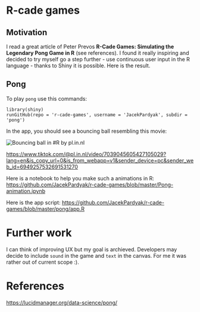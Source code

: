 # R-cade games

## Motivation

I read a great article of Peter Prevos **R-Cade Games: Simulating the Legendary Pong Game in R** (see references). I found it really inspiring and decided to try myself go a step further - use continuous user input in the R language - thanks to Shiny it is possible. Here is the result. 

## Pong

To play `pong` use this commands:

```
library(shiny)
runGitHub(repo = 'r-cade-games', username = 'JacekPardyak', subdir = 'pong')
```

In the app, you should see a bouncing ball resembling this movie:

![[Bouncing ball in #R](https://www.tiktok.com/@pl.in.nl/video/7039045605427105029) by [pl.in.nl](https://www.tiktok.com/@pl.in.nl)](https://p16-sign-va.tiktokcdn.com/obj/tos-maliva-p-0068/0c6207fa0c9a4387984ce7444744cc91?x-expires=1638925200&x-signature=wM5mxotWUMzY6FBnH9pR5aruQTo%3D)

https://www.tiktok.com/@pl.in.nl/video/7039045605427105029?lang=en&is_copy_url=0&is_from_webapp=v1&sender_device=pc&sender_web_id=6949257532691531270

Here is a notebook to help you make such a animations in R: https://github.com/JacekPardyak/r-cade-games/blob/master/Pong-animation.ipynb

Here is the app script:
https://github.com/JacekPardyak/r-cade-games/blob/master/pong/app.R

# Further work

I can think of improving UX but my goal is archieved. Developers may decide to include `sound` in the game and `text` in the canvas. For me it was rather out of current scope :).

# References

https://lucidmanager.org/data-science/pong/ 